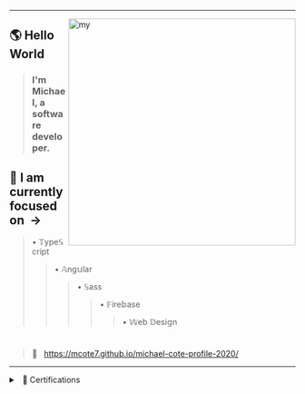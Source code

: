 <hr>

<img src="ai-orb-transparent.gif" alt="my" width="400" align="right"/>

## 🌎 Hello World
> ### I'm Michael, a software developer.
## 🎯 I am currently focused on &nbsp;&rarr;
> &bull;&nbsp;&Topf;ype&Sopf;cript<br>
>> &bull;&nbsp;&Aopf;ng&uopf;lar<br>
>>> &bull;&nbsp;&Sopf;ass<br>
>>>> &bull;&nbsp;&Fopf;ire&bopf;ase<br>
>>>>> &bull;&nbsp;&Wopf;eb &Dopf;esi&gopf;n<br>
#
> 🚀 &nbsp; https://mcote7.github.io/michael-cote-profile-2020/
<hr>

<details>

<summary> &nbsp; 📜 Certifications </summary>

<br>
  
```json
{
  "certification": Design_thinking,
  "institution": "Udemy",
  "date": "May 2021"
},
{
  "certification": SASS_workflow,
  "institution": "Udemy",
  "date": "May 2021"
},
{
  "certification": Angular_4+,
  "institution": "Code with Mosh",
  "date": "April 2021"
},
{
  "certification": JavaScript_es6,
  "institution": "Udemy",
  "date": "March 2021"
},
{
  "certification": Redux_architecture,
  "institution": "Code with Mosh",
  "date": "July 2021"
},
{
  "certification": React_library,
  "institution": "Code with Mosh",
  "date": "June 2020"
},
{
  "certification": Full-stack_Web_development,
  "institution": "Coding Dojo",
  "date": "June 2020"
}
```
  
</details>
